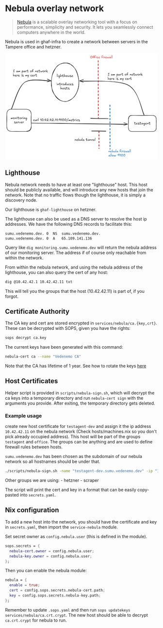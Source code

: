 <!--
SPDX-FileCopyrightText: 2022-2025 TII (SSRC) and the Ghaf contributors
SPDX-License-Identifier: CC-BY-SA-4.0
-->

# Nebula overlay network

> [Nebula](https://github.com/slackhq/nebula) is a scalable overlay networking tool with a focus on performance,
simplicity and security. It lets you seamlessly connect computers anywhere in the world.

Nebula is used in ghaf-infra to create a network between servers in the Tampere office and hetzner.

![diagram](./nebula-monitoring.png)

## Lighthouse

Nebula network needs to have at least one "lighthouse" host. This host should be publicly available,
and will introduce any new hosts that join the network.
Note that no traffic flows though the lighthouse, it is simply a discovery node.

Our lighthouse is `ghaf-lighthouse` on hetzner.

The lighthouse can also be used as a DNS server to resolve the host ip addresses.
We have the following DNS records to facilitate this:

```
sumu.vedenemo.dev. 0  NS  sumu.vedenemo.dev.  
sumu.vedenemo.dev. 0  A   65.109.141.136
```

Query like `dig monitoring.sumu.vedenemo.dev` will return the nebula address of our monitoring server.
The address if of course only reachable from within the network.

From within the nebula network, and using the nebula address of the lighthouse, you can also query the cert of any host:

```sh
dig @10.42.42.1 10.42.42.11 txt
```

This will tell you the groups that the host (10.42.42.11) is part of, if you forgot.

## Certificate Authority

The CA key and cert are stored encrypted in `services/nebula/ca.{key,crt}`.
These can be decrypted with SOPS, given you have the rights:

```sh
sops decrypt ca.key
```

The current keys have been generated with this command:

```sh
nebula-cert ca --name "Vedenemo CA"
```

Note that the CA has lifetime of 1 year. See how to rotate the keys
[here](https://nebula.defined.net/docs/guides/rotating-certificate-authority)

## Host Certificates

Helper script is provided in `scripts/nebula-sign.sh`, which will decrypt the ca keys into a temporary directory
and run `nebula-cert sign` with the arguments you provide. After exiting, the temporary directory gets deleted.

### Example usage

create new host certificate for `testagent-dev` and assign it the ip address `10.42.42.11` on the nebula network
(Check hosts/machines.nix so you don't pick already occupied address).
This host will be part of the groups `testagent` and `office`.
The groups can be anything and are used to define firewall rules between hosts.

`sumu.vedenemo.dev` has been chosen as the subdomain of our nebula network so all hostnames should be under that.

```sh
./scripts/nebula-sign.sh -name "testagent-dev.sumu.vedenemo.dev" -ip "10.42.42.11/24" -groups "testagent,office"
```

Other groups we are using:
    - hetzner
    - scraper

The script will print the cert and key in a format that can be easily copy-pasted into `secrets.yaml`.

## Nix configuration

To add a new host into the network, you should have the certificate and key in `secrets.yaml`,
then import the `service-nebula` module.

Set secret owner as `config.nebula.user` (this is defined in the module).

```nix
sops.secrets = {
  nebula-cert.owner = config.nebula.user;
  nebula-key.owner = config.nebula.user;
};
```

Then you can enable the nebula module:

```nix
nebula = {
  enable = true;
  cert = config.sops.secrets.nebula-cert.path;
  key = config.sops.secrets.nebula-key.path;
};
```

Remember to update `.sops.yaml` and then run `sops updatekeys services/nebula/ca.crt.crypt`.
The new host should be able to decrypt `ca.crt.crypt` for nebula to run.
